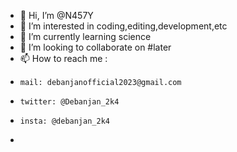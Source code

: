- 👋 Hi, I’m @N457Y
- 👀 I’m interested in coding,editing,development,etc
- 🌱 I’m currently learning science
- 💞️ I’m looking to collaborate on #later 
- 📫 How to reach me : 
-     mail: debanjanofficial2023@gmail.com
-     twitter: @Debanjan_2k4
-     insta: @debanjan_2k4
-                      

<!---
N457Y/N457Y is a ✨ special ✨ repository because its `README.md` (this file) appears on your GitHub profile.
You can click the Preview link to take a look at your changes.
--->
